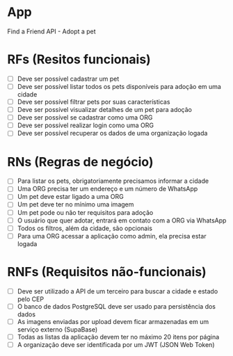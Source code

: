 # App

Find a Friend API - Adopt a pet

# RFs (Resitos funcionais)

- [ ] Deve ser possível cadastrar um pet
- [ ] Deve ser possível listar todos os pets disponíveis para adoção em uma cidade
- [ ] Deve ser possível filtrar pets por suas características
- [ ] Deve ser possível visualizar detalhes de um pet para adoção
- [ ] Deve ser possível se cadastrar como uma ORG
- [ ] Deve ser possível realizar login como uma ORG
- [ ] Deve ser possível recuperar os dados de uma organização logada

# RNs (Regras de negócio)

- [ ] Para listar os pets, obrigatoriamente precisamos informar a cidade
- [ ] Uma ORG precisa ter um endereço e um número de WhatsApp
- [ ] Um pet deve estar ligado a uma ORG
- [ ] Um pet deve ter no mínimo uma imagem
- [ ] Um pet pode ou não ter requisitos para adoção
- [ ] O usuário que quer adotar, entrará em contato com a ORG via WhatsApp
- [ ] Todos os filtros, além da cidade, são opcionais
- [ ] Para uma ORG acessar a aplicação como admin, ela precisa estar logada

# RNFs (Requisitos não-funcionais)

- [ ] Deve ser utilizado a API de um terceiro para buscar a cidade e estado pelo CEP
- [ ] O banco de dados PostgreSQL deve ser usado para persistência dos dados
- [ ] As imagens enviadas por upload devem ficar armazenadas em um serviço externo (SupaBase)
- [ ] Todas as listas da aplicação devem ter no máximo 20 itens por página
- [ ] A organização deve ser identificada por um JWT (JSON Web Token)